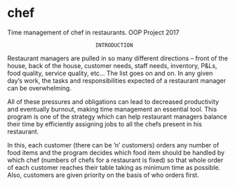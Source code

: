 # chef
Time management of chef in restaurants. OOP Project 2017

   

                                INTRODUCTION


Restaurant managers are pulled in so many different directions – front of the house, 
back of the house, customer needs, staff needs, inventory, P&Ls, food quality, 
service quality, etc… The list goes on and on. In any given day’s work, the tasks
and responsibilities expected of a restaurant manager can be overwhelming.


All of these pressures and obligations can lead to decreased productivity and
eventually burnout, making time management an essential tool. This program 
is  one of the strategy which can help restaurant managers balance their time 
by efficiently assigning jobs to all the chefs present in his restaurant.


In this, each customer (there can be ’n’ customers) orders any number of food 
items and the program decides which food item should be handled by which chef
(numbers of chefs for a restaurant is fixed) so that whole order of each 
customer reaches their table taking as minimum time as possible. Also, customers
are given priority on the basis of who orders first.


    
